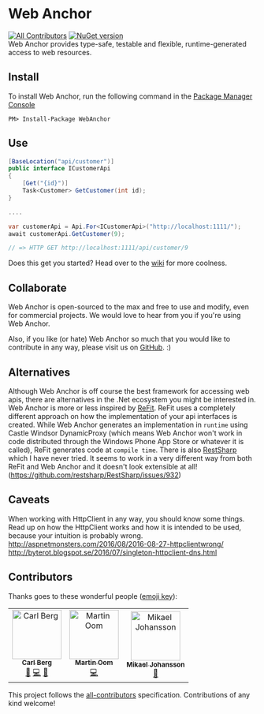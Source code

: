 # Web Anchor
[![All Contributors](https://img.shields.io/badge/all_contributors-3-orange.svg?style=flat-square)](#contributors)
[![NuGet version](https://badge.fury.io/nu/webanchor.svg)](http://badge.fury.io/nu/webanchor)  
Web Anchor provides type-safe, testable and flexible, runtime-generated access to web resources.

## Install
To install Web Anchor, run the following command in the [Package Manager Console](http://docs.nuget.org/docs/start-here/using-the-package-manager-console)
<p><code>PM&gt; Install-Package WebAnchor</code></p>

## Use
```csharp
[BaseLocation("api/customer")]
public interface ICustomerApi
{
    [Get("{id}")]
    Task<Customer> GetCustomer(int id);
}

....

var customerApi = Api.For<ICustomerApi>("http://localhost:1111/");
await customerApi.GetCustomer(9);

// => HTTP GET http://localhost:1111/api/customer/9
```

Does this get you started? Head over to the [wiki](https://github.com/mattiasnordqvist/Web-Anchor/wiki) for more coolness.

## Collaborate

Web Anchor is open-sourced to the max and free to use and modify, even for commercial projects. We would love to hear from you if you're using Web Anchor.

Also, if you like (or hate) Web Anchor so much that you would like to contribute in any way, please visit us on [GitHub](https://github.com/mattiasnordqvist/Web-Anchor). :) 

## Alternatives

Although Web Anchor is off course the best framework for accessing web apis, there are alternatives in the .Net ecosystem you might be interested in. Web Anchor is more or less inspired by [ReFit](https://github.com/paulcbetts/refit/). ReFit uses a completely different approach on how the implementation of your api interfaces is created. While Web Anchor generates an implementation in `runtime` using Castle Windsor DynamicProxy (which means Web Anchor won't work in code distributed through the Windows Phone App Store or whatever it is called), ReFit generates code at `compile time`. There is also [RestSharp](http://restsharp.org/) which I have never tried. It seems to work in a very different way from both ReFit and Web Anchor and it doesn't look extensible at all! (https://github.com/restsharp/RestSharp/issues/932)

## Caveats

When working with HttpClient in any way, you should know some things. Read up on how the HttpClient works and how it is intended to be used, because your intuition is probably wrong.  
http://aspnetmonsters.com/2016/08/2016-08-27-httpclientwrong/  
http://byterot.blogspot.se/2016/07/singleton-httpclient-dns.html  

## Contributors

Thanks goes to these wonderful people ([emoji key](https://allcontributors.org/docs/en/emoji-key)):

<!-- ALL-CONTRIBUTORS-LIST:START - Do not remove or modify this section -->
<!-- prettier-ignore -->
<table><tr><td align="center"><a href="https://www.carl-berg.se"><img src="https://avatars0.githubusercontent.com/u/209010?v=4" width="100px;" alt="Carl Berg"/><br /><sub><b>Carl Berg</b></sub></a><br /><a href="#ideas-carl-berg" title="Ideas, Planning, & Feedback">🤔</a> <a href="https://github.com/mattiasnordqvist/Web-Anchor/commits?author=carl-berg" title="Code">💻</a> <a href="#review-carl-berg" title="Reviewed Pull Requests">👀</a></td><td align="center"><a href="https://github.com/spinit-moom"><img src="https://avatars2.githubusercontent.com/u/19834760?v=4" width="100px;" alt="Martin Oom"/><br /><sub><b>Martin Oom</b></sub></a><br /><a href="https://github.com/mattiasnordqvist/Web-Anchor/commits?author=spinit-moom" title="Code">💻</a></td><td align="center"><a href="https://github.com/mikaelrjohansson"><img src="https://avatars2.githubusercontent.com/u/17408292?v=4" width="100px;" alt="Mikael Johansson"/><br /><sub><b>Mikael Johansson</b></sub></a><br /><a href="https://github.com/mattiasnordqvist/Web-Anchor/issues?q=author%3Amikaelrjohansson" title="Bug reports">🐛</a></td></tr></table>

<!-- ALL-CONTRIBUTORS-LIST:END -->

This project follows the [all-contributors](https://github.com/all-contributors/all-contributors) specification. Contributions of any kind welcome!